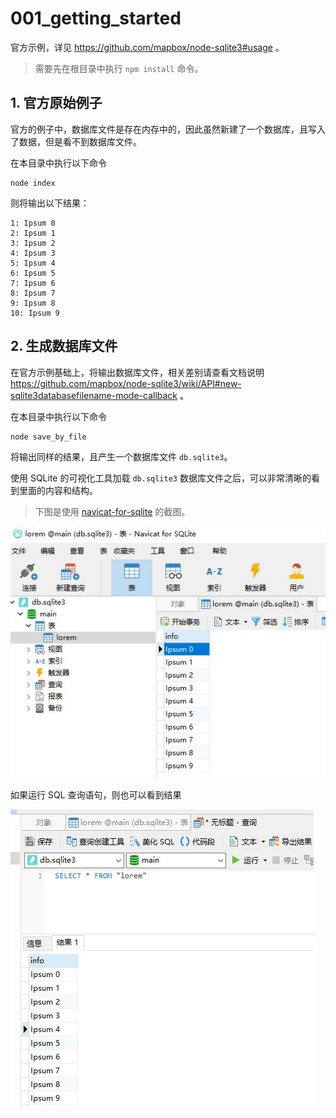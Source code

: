 # 001_getting_started

官方示例，详见 https://github.com/mapbox/node-sqlite3#usage 。

> 需要先在根目录中执行 `npm install` 命令。

## 1. 官方原始例子

官方的例子中，数据库文件是存在内存中的，因此虽然新建了一个数据库，且写入了数据，但是看不到数据库文件。

在本目录中执行以下命令

```shell
node index
```

则将输出以下结果：

```text
1: Ipsum 0
2: Ipsum 1
3: Ipsum 2
4: Ipsum 3
5: Ipsum 4
6: Ipsum 5
7: Ipsum 6
8: Ipsum 7
9: Ipsum 8
10: Ipsum 9
```

## 2. 生成数据库文件

在官方示例基础上，将输出数据库文件，相关差别请查看文档说明 https://github.com/mapbox/node-sqlite3/wiki/API#new-sqlite3databasefilename-mode-callback 。

在本目录中执行以下命令

```shell
node save_by_file
```

将输出同样的结果，且产生一个数据库文件 `db.sqlite3`。

使用 SQLite 的可视化工具加载 `db.sqlite3` 数据库文件之后，可以非常清晰的看到里面的内容和结构。

> 下图是使用 [navicat-for-sqlite](http://www.navicat.com.cn/products/navicat-for-sqlite) 的截图。

![](./static/p1.jpg)

如果运行 SQL 查询语句，则也可以看到结果

![](./static/p2.jpg)
